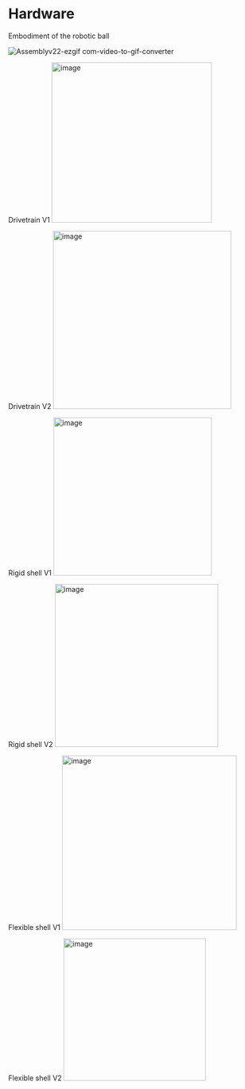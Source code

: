 # Hardware
Embodiment of the robotic ball

![Assemblyv22-ezgif com-video-to-gif-converter](https://github.com/user-attachments/assets/2a08db5d-b2ea-4182-a43b-69adc688fe68)



Drivetrain V1
<img width="322" alt="image" src="https://github.com/user-attachments/assets/c248bb49-0abe-4251-92b6-90f5725a54f3" />

Drivetrain V2
<img width="358" alt="image" src="https://github.com/user-attachments/assets/a88fddd2-520d-409f-bc77-3db1bb08cd59" />

Rigid shell V1
<img width="318" alt="image" src="https://github.com/user-attachments/assets/bd44817a-3d80-4dd3-9575-902d9fa73628" />

Rigid shell V2
<img width="328" alt="image" src="https://github.com/user-attachments/assets/ea329aef-e61b-40a7-9224-b680482199cf" />

Flexible shell V1
<img width="351" alt="image" src="https://github.com/user-attachments/assets/d1c45a48-ebbb-4e1f-bc71-c3596fb3b820" />

Flexible shell V2
<img width="286" alt="image" src="https://github.com/user-attachments/assets/af3fa73f-5874-4714-b7da-b9b156e4ae3e" />
